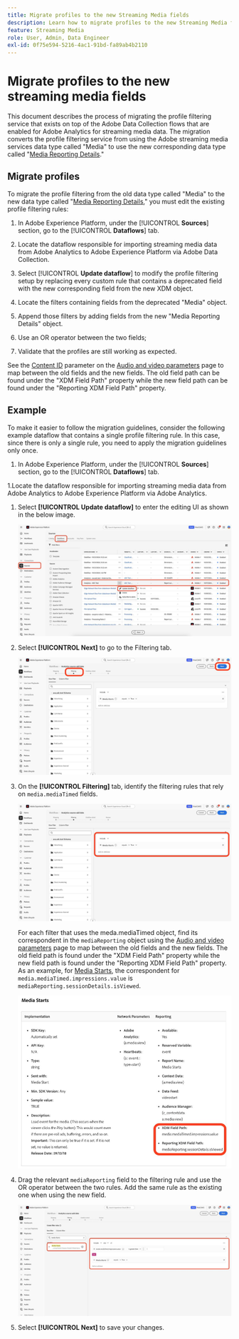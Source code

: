 ```yaml
---
title: Migrate profiles to the new Streaming Media fields
description: Learn how to migrate profiles to the new Streaming Media fields
feature: Streaming Media
role: User, Admin, Data Engineer
exl-id: 0f75e594-5216-4ac1-91bd-fa89ab4b2110
---
```

# Migrate profiles to the new streaming media fields

This document describes the process of migrating the profile filtering service that exists on top of the Adobe Data Collection flows that are enabled for Adobe Analytics for streaming media data. The migration converts the profile filtering service from using the Adobe streaming media services data type called "Media" to use the new corresponding data type called "[Media Reporting Details](https://experienceleague.adobe.com/en/docs/experience-platform/xdm/data-types/media-reporting-details)."

## Migrate profiles

To migrate the profile filtering from the old data type called "Media" to the new data type called "[Media Reporting Details](https://experienceleague.adobe.com/en/docs/experience-platform/xdm/data-types/media-reporting-details)," you must edit the existing profile filtering rules:

1. In Adobe Experience Platform, under the [!UICONTROL **Sources**] section, go to the [!UICONTROL **Dataflows**] tab.

1. Locate the dataflow responsible for importing streaming media data from Adobe Analytics to Adobe Experience Platform via Adobe Data Collection.

1. Select [!UICONTROL **Update dataflow**] to modify the profile filtering setup by replacing every custom rule that contains a deprecated field with the new corresponding field from the new XDM object.

1. Locate the filters containing fields from the deprecated "Media" object.

1. Append those filters by adding fields from the new "Media Reporting Details" object.

1. Use an OR operator between the two fields;

1. Validate that the profiles are still working as expected.

See the [Content ID](https://experienceleague.adobe.com/en/docs/media-analytics/using/implementation/variables/audio-video-parameters#content-id) parameter on the [Audio and video parameters](https://experienceleague.adobe.com/en/docs/media-analytics/using/implementation/variables/audio-video-parameters) page to map between the old fields and the new fields. The old field path can be found under the "XDM Field Path" property while the new field path can be found under the "Reporting XDM Field Path" property.

## Example

To make it easier to follow the migration guidelines, consider the following example dataflow that contains a single profile filtering rule. In this case, since there is only a single rule, you need to apply the migration guidelines only once.

1. In Adobe Experience Platform, under the [!UICONTROL **Sources**] section, go to the [!UICONTROL **Dataflows**] tab.

1.Locate the dataflow responsible for importing streaming media data from Adobe Analytics to Adobe Experience Platform via Adobe Analytics. 

1. Select **[!UICONTROL Update dataflow]** to enter the editing UI as shown in the below image.

   ![AEP dataflow profile](assets/aep-dataflow-profile.jpeg)

1. Select **[!UICONTROL Next]** to go to the Filtering tab.

   ![AEP dataflow filter tab](assets/aep-dataflow-filtering-profile.jpeg)

1. On the **[!UICONTROL Filtering]** tab, identify the filtering rules that rely on `media.mediaTimed` fields.

   ![AEP dataflow filter rules](assets/dataflow-filtering-rules-profile.jpeg)


   For each filter that uses the meda.mediaTimed object, find its correspondent in the `mediaReporting` object using the [Audio and video parameters](https://experienceleague.adobe.com/en/docs/media-analytics/using/implementation/variables/audio-video-parameters) page to map between the old fields and the new fields. The old field path is found under the "XDM Field Path" property while the new field path is found under the "Reporting XDM Field Path" property. As an example, for [Media Starts](https://experienceleague.adobe.com/en/docs/media-analytics/using/implementation/variables/audio-video-parameters#media-starts), the correspondent for `media.mediaTimed.impressions.value` is `mediaReporting.sessionDetails.isViewed`.

   ![New and old XDM fields](assets/xdm-fields-new-and-old.jpeg)

1. Drag the relevant `mediaReporting` field to the filtering rule and use the OR operator between the two rules. Add the same rule as the existing one when using the new field.

   ![Add filter rules](assets/add-filter-rules.jpeg)

1. Select **[!UICONTROL Next]** to save your changes.
